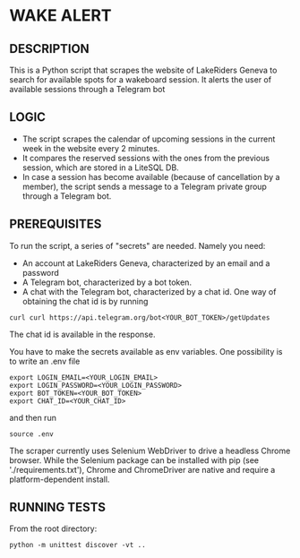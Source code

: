 # WAKE ALERT


## DESCRIPTION

This is a Python script that scrapes the website of LakeRiders Geneva to search for available spots for a wakeboard session. It alerts the user of available sessions through a Telegram bot

## LOGIC

* The script scrapes the calendar of upcoming sessions in the current week in the website every 2 minutes.
* It compares the reserved sessions with the ones from the previous session, which are stored in a LiteSQL DB.
* In case a session has become available (because of cancellation by a member), the script sends a message to a Telegram private group through a Telegram bot.

## PREREQUISITES

To run the script, a series of "secrets" are needed. Namely you need:
* An account at LakeRiders Geneva, characterized by an email and a password
* A Telegram bot, characterized by a bot token.
* A chat with the Telegram bot, characterized by a chat id. One way of obtaining the chat id is by running
```
curl curl https://api.telegram.org/bot<YOUR_BOT_TOKEN>/getUpdates
```
The chat id is available in the response.

You have to make the secrets available as env variables. One possibility is to write an .env file
```
export LOGIN_EMAIL=<YOUR_LOGIN_EMAIL>
export LOGIN_PASSWORD=<YOUR_LOGIN_PASSWORD>
export BOT_TOKEN=<YOUR_BOT_TOKEN>
export CHAT_ID=<YOUR_CHAT_ID>
```
and then run
```
source .env
```

The scraper currently uses Selenium WebDriver to drive a headless Chrome browser. While the Selenium package can be installed with pip (see './requirements.txt'), Chrome and ChromeDriver are native and require a platform-dependent install.


## RUNNING TESTS

From the root directory:
```
python -m unittest discover -vt ..
```
